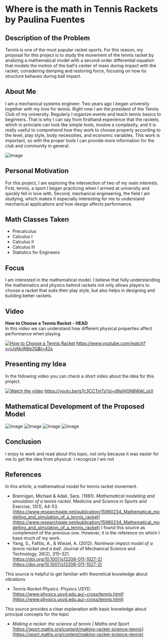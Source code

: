 # Where is the math in Tennis Rackets by Paulina Fuentes
## Description of the Problem

Tennis is one of the most popular racket sports. For this reason, my proposal for this project is to study the movement of the tennis racket by analizing a mathematical model with a second-order differential equation that models the motion of the ball's center of mass during impact with the racket, considering damping and restoring force, focusing on how its structure behaves during ball impact.

## About Me
I am a mechanical systems engineer. Two years ago I began university together with my love for tennis. Right now I am the president of the Tennis Club of my university. Regularly I organize events and teach tennis basics to beginners. That is why I can say from firsthand experience that the rackets, which in principle can look like simple tools, involve a complexity, and it is really useful to comprehend how they work to choose properly according to the level, play style, body necessities, and economic variables. This work is important, so with the proper tools I can provide more information for the club and community in general.

![Image](https://github.com/user-attachments/assets/cc103233-d887-4e5c-8e86-4dde795779ca)

## Personal Motivation
For this project, I am exploring the intersection of two of my main interests. First, tennis, a sport I began practicing when I arrived at university and quickly fell in love with. Second, mechanical engineering, the field I am studying, which makes it especially interesting for me to understand mechanical applications and how design affects performance.

## Math Classes Taken
- Precalculus  
- Calculus I  
- Calculus II  
- Calculus III  
- Statistics for Engineers  

## Focus
I am interested in the mathematical model. I believe that fully understanding the mathematics and physics behind rackets not only allows players to choose a racket that suits their play style, but also helps in designing and building better rackets.

## Video
**How to Choose a Tennis Racket - HEAD**  
In this video we can understand how different physical properties affect performance when playing.

[![How to Choose a Tennis Racket](https://img.youtube.com/vi/IJgNciN6e3Q&t/hqdefault.jpg)](https://www.youtube.com/watch?v=IJgNciN6e3Q&t=42s)
https://www.youtube.com/watch?v=IJgNciN6e3Q&t=42s

## Presenting my Idea
In the following video you can check a short video about the idea for this project.

[![Watch the video](https://img.youtube.com/vi/g7c3CCTnlTs/hqdefault.jpg)](https://www.youtube.com/watch?v=g7c3CCTnlTs)
https://youtu.be/g7c3CCTnlTs?si=d9slHGN8Wikl_qUl


## Mathematical Development of the Proposed Model
![Image](https://github.com/user-attachments/assets/3ea5950b-c086-4b20-918e-eb81cf9d3bd5)
![Image](https://github.com/user-attachments/assets/dfe441f0-178c-4201-aa79-2ff28b71de94)
![Image](https://github.com/user-attachments/assets/d9504286-321c-48d0-836d-69c265d36f84)
![Image](https://github.com/user-attachments/assets/cadda7c8-b52e-43a8-b6b5-7e759ccddcb7)

## Conclusion
I enjoy to work and read about this topic, not only because it was easier for me to get the idea from physical. I recognize I am not 

## References

In this article, a mathematical model for tennis racket movement.
- Brannigan, Michael & Adali, Sarp. (1981). *Mathematical modelling and simulation of a tennis racket*. Medicine and Science in Sports and Exercise, 13(1), 44-53.  
  [https://www.researchgate.net/publication/15980234_Mathematical_modelling_and_simulation_of_a_tennis_racket](https://www.researchgate.net/publication/15980234_Mathematical_modelling_and_simulation_of_a_tennis_racket)
I found this source as complement of the previous one. However, it is the reference on which I base much of my work.
- Yang, S., Fafitis, A., & Wiezel, A. (2012). *Nonlinear impact model of a tennis racket and a ball*. Journal of Mechanical Science and Technology, 26(2), 315–321.  
  [https://doi.org/10.1007/s12206-011-1027-2](https://doi.org/10.1007/s12206-011-1027-2)

This source is helpful to get familiar with theoretical knowledge about vibrations
- *Tennis Racket Physics*. Physics USYD.  
  [https://www.physics.usyd.edu.au/~cross/tennis.html](https://www.physics.usyd.edu.au/~cross/tennis.html)

This source provides a clear explanation with basic knowledge about principal concepts for the topic
- *Making a racket: the science of tennis | Maths and Sport*  
  [https://sport.maths.org/content/making-racket-science-tennis](https://sport.maths.org/content/making-racket-science-tennis)
